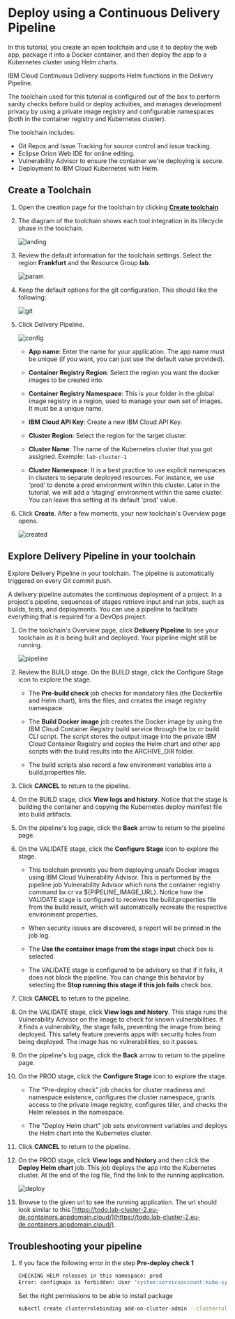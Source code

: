 # Deploy using a Continuous Delivery Pipeline

In this tutorial, you create an open toolchain and use it to deploy the web app, package it into a Docker container, and then deploy the app to a Kubernetes cluster using Helm charts.

IBM Cloud Continuous Delivery supports Helm functions in the Delivery Pipeline. 

The toolchain used for this tutorial is configured out of the box to perform sanity checks before build or deploy activities, and manages development privacy by using a private image registry and configurable namespaces (both in the container registry and Kubernetes cluster).

The toolchain includes:

* Git Repos and Issue Tracking for source control and issue tracking.
* Eclipse Orion Web IDE for online editing.
* Vulnerability Advisor to ensure the container we're deploying is secure.
* Deployment to IBM Cloud Kubernetes with Helm.

## Create a Toolchain

1. Open the creation page for the toolchain by clicking **[Create toolchain](https://cloud.ibm.com/devops/setup/deploy?repository=https://github.com/lionelmace/mytodo&branch=master)**

1. The diagram of the toolchain shows each tool integration in its lifecycle phase in the toolchain.

    ![landing](../images/toolchain-landing.png)

1. Review the default information for the toolchain settings. Select the region **Frankfurt** and the Resource Group **lab**.

    ![param](../images/toolchain-name-param.png)

1. Keep the default options for the git configuration. This should like the following:

    ![git](../images/toolchain-git.png)

1. Click Delivery Pipeline.

    ![config](../images/toolchain-pipeline-config.png)

    * **App name**: Enter the name for your application. The app name must be unique (if you want, you can just use the default value provided).

    * **Container Registry Region**: Select the region you want the docker images to be created into.

    * **Container Registry Namespace**: This is your folder in the global image registry in a region, used to manage your own set of images. It must be a unique name.

    * **IBM Cloud API Key**: Create a new IBM Cloud API Key.

    * **Cluster Region**: Select the region for the target cluster. 

    * **Cluster Name**: The name of the Kubernetes  cluster that you got assigned. Exemple: `lab-cluster-1`

    * **Cluster Namespace**: It is a best practice to use explicit namespaces in clusters to separate deployed resources. For instance, we use ‘prod’ to denote a prod environment within this cluster. Later in the tutorial, we will add a ‘staging’ environment within the same cluster. You can leave this setting at its default 'prod' value.

1. Click **Create**. After a few moments, your new toolchain's Overview page opens.

    ![created](../images/toolchain-created.png)

## Explore Delivery Pipeline in your toolchain

Explore Delivery Pipeline in your toolchain. The pipeline is automatically triggered on every Git commit push.

A delivery pipeline automates the continuous deployment of a project. In a project's pipeline, sequences of stages retrieve input and run jobs, such as builds, tests, and deployments. You can use a pipeline to facilitate everything that is required for a DevOps project.

1. On the toolchain's Overview page, click **Delivery Pipeline** to see your toolchain as it is being built and deployed. Your pipeline might still be running.

    ![pipeline](../images/toolchain-pipeline.png)

1. Review the BUILD stage. On the BUILD stage, click the Configure Stage icon to explore the stage.

    * The **Pre-build check** job checks for mandatory files (the Dockerfile and Helm chart), lints the files, and creates the image registry namespace.

    * The **Build Docker image** job creates the Docker image by using the IBM Cloud Container Registry build service through the bx cr build CLI script. The script stores the output image into the private IBM Cloud Container Registry and copies the Helm chart and other app scripts with the build results into the ARCHIVE_DIR folder.

    * The build scripts also record a few environment variables into a build.properties file.

1. Click **CANCEL** to return to the pipeline.

1. On the BUILD stage, click **View logs and history**. Notice that the stage is building the container and copying the Kubernetes deploy manifest file into build artifacts.

1. On the pipeline's log page, click the **Back** arrow to return to the pipeline page.

1. On the VALIDATE stage, click the **Configure Stage** icon to explore the stage.

    * This toolchain prevents you from deploying unsafe Docker images using IBM Cloud Vulnerability Advisor. This is performed by the pipeline job Vulnerability Advisor which runs the container registry command bx cr va ${PIPELINE_IMAGE_URL}. Notice how the VALIDATE stage is configured to receives the build.properties file from the build result, which will automatically recreate the respective environment properties.

    * When security issues are discovered, a report will be printed in the job log.

    * The **Use the container image from the stage input** check box is selected.

    * The VALIDATE stage is configured to be advisory so that if it fails, it does not block the pipeline. You can change this behavior by selecting the **Stop running this stage if this job fails** check box. 

1. Click **CANCEL** to return to the pipeline.

1. On the VALIDATE stage, click **View logs and history**. This stage runs the Vulnerability Advisor on the image to check for known vulnerabilities. If it finds a vulnerability, the stage fails, preventing the image from being deployed. This safety feature prevents apps with security holes from being deployed. The image has no vulnerabilities, so it passes.

1. On the pipeline's log page, click the **Back** arrow to return to the pipeline page.

1. On the PROD stage, click the **Configure Stage** icon to explore the stage.

    * The "Pre-deploy check" job checks for cluster readiness and namespace existence, configures the cluster namespace, grants access to the private image registry, configures tiller, and checks the Helm releases in the namespace.

    * The "Deploy Helm chart" job sets environment variables and deploys the Helm chart into the Kubernetes cluster.

1. Click **CANCEL** to return to the pipeline.

1. On the PROD stage, click **View logs and history** and then click the **Deploy Helm chart** job. This job deploys the app into the Kubernetes cluster. At the end of the log file, find the link to the running application.

    ![deploy](../images/toolchain-pipeline-deploy.png)

1. Browse to the given url to see the running application. The url should look similar to this [https://todo.lab-cluster-2.eu-de.containers.appdomain.cloud/](https://todo.lab-cluster-2.eu-de.containers.appdomain.cloud/).

## Troubleshooting your pipeline

1. If you face the following error in the step **Pre-deploy check 1**

    ```sh
    CHECKING HELM releases in this namespace: prod
    Error: configmaps is forbidden: User "system:serviceaccount:kube-system:default" cannot list resource "configmaps" in API group "" in the namespace "kube-system"
    ```

    Set the right permissions to be able to install package

    ```sh
    kubectl create clusterrolebinding add-on-cluster-admin --clusterrole=cluster-admin --serviceaccount=kube-system:default
    ```
